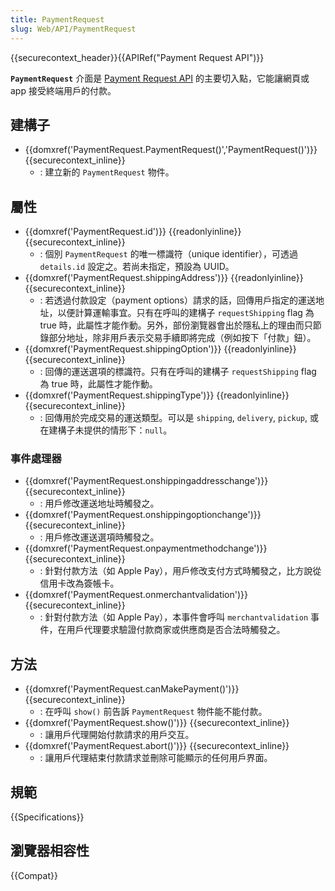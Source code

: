```yaml
---
title: PaymentRequest
slug: Web/API/PaymentRequest
---
```


{{securecontext_header}}{{APIRef("Payment Request API")}}

**`PaymentRequest`** 介面是 [Payment Request API](/zh-TW/docs/Web/API/Payment_Request_API) 的主要切入點，它能讓網頁或 app 接受終端用戶的付款。

## 建構子

- {{domxref('PaymentRequest.PaymentRequest()','PaymentRequest()')}} {{securecontext_inline}}
  - : 建立新的 `PaymentRequest` 物件。

## 屬性

- {{domxref('PaymentRequest.id')}} {{readonlyinline}}{{securecontext_inline}}
  - : 個別 `PaymentRequest` 的唯一標識符（unique identifier），可透過 `details.id` 設定之。若尚未指定，預設為 UUID。
- {{domxref('PaymentRequest.shippingAddress')}} {{readonlyinline}} {{securecontext_inline}}
  - : 若透過付款設定（payment options）請求的話，回傳用戶指定的運送地址，以便計算運輸事宜。只有在呼叫的建構子 `requestShipping` flag 為 true 時，此屬性才能作動。另外，部份瀏覽器會出於隱私上的理由而只節錄部分地址，除非用戶表示交易手續即將完成（例如按下「付款」鈕）。
- {{domxref('PaymentRequest.shippingOption')}} {{readonlyinline}} {{securecontext_inline}}
  - : 回傳的運送選項的標識符。只有在呼叫的建構子 `requestShipping` flag 為 true 時，此屬性才能作動。
- {{domxref('PaymentRequest.shippingType')}} {{readonlyinline}} {{securecontext_inline}}
  - : 回傳用於完成交易的運送類型。可以是 `shipping`, `delivery`, `pickup`, 或在建構子未提供的情形下：`null`。

### 事件處理器

- {{domxref('PaymentRequest.onshippingaddresschange')}} {{securecontext_inline}}
  - : 用戶修改運送地址時觸發之。
- {{domxref('PaymentRequest.onshippingoptionchange')}} {{securecontext_inline}}
  - : 用戶修改運送選項時觸發之。
- {{domxref('PaymentRequest.onpaymentmethodchange')}} {{securecontext_inline}}
  - : 針對付款方法（如 Apple Pay），用戶修改支付方式時觸發之，比方說從信用卡改為簽帳卡。
- {{domxref('PaymentRequest.onmerchantvalidation')}} {{securecontext_inline}}
  - : 針對付款方法（如 Apple Pay），本事件會呼叫 `merchantvalidation` 事件，在用戶代理要求驗證付款商家或供應商是否合法時觸發之。

## 方法

- {{domxref('PaymentRequest.canMakePayment()')}} {{securecontext_inline}}
  - : 在呼叫 `show()` 前告訴 `PaymentRequest` 物件能不能付款。
- {{domxref('PaymentRequest.show()')}} {{securecontext_inline}}
  - : 讓用戶代理開始付款請求的用戶交互。
- {{domxref('PaymentRequest.abort()')}} {{securecontext_inline}}
  - : 讓用戶代理結束付款請求並刪除可能顯示的任何用戶界面。

## 規範

{{Specifications}}

## 瀏覽器相容性

{{Compat}}
